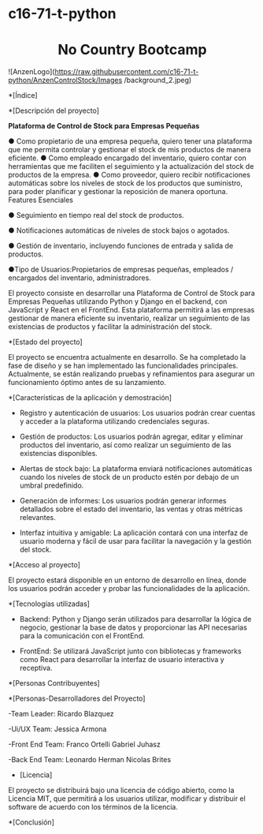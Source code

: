# c16-71-t-python

<h1 align="center"> No Country Bootcamp </h1>

<span>![</span><span>AnzenLogo</span><span>]</span><span>(</span><span>https://raw.githubusercontent.com/c16-71-t-python/AnzenControlStock/Images
/background_2.jpeg</span><span>)</span>

<p>

*[Índice]

*[Descripción del proyecto]

**Plataforma de Control de Stock para Empresas Pequeñas**

● Como propietario de una empresa pequeña, quiero tener una plataforma que me permita controlar y gestionar el stock de mis productos de manera eficiente.
● Como empleado encargado del inventario, quiero contar con herramientas que me faciliten el seguimiento y la actualización del stock de productos de la empresa.
● Como proveedor, quiero recibir notificaciones automáticas sobre los niveles de stock de los productos que suministro, para poder planificar y gestionar la reposición de manera oportuna.
Features Esenciales

● Seguimiento en tiempo real del stock de productos.

● Notificaciones automáticas de niveles de stock bajos o agotados.

● Gestión de inventario, incluyendo funciones de entrada y salida de productos.

●Tipo de Usuarios:Propietarios de empresas pequeñas, empleados / encargados del inventario, administradores.


El proyecto consiste en desarrollar una Plataforma de Control de Stock para Empresas Pequeñas utilizando Python y Django en el backend, con JavaScript y React en el FrontEnd. Esta plataforma permitirá a las empresas gestionar de manera eficiente su inventario, realizar un seguimiento de las existencias de productos y facilitar la administración del stock.


*[Estado del proyecto]

El proyecto se encuentra actualmente en desarrollo. Se ha completado la fase de diseño y se han implementado las funcionalidades principales. Actualmente, se están realizando pruebas y refinamientos para asegurar un funcionamiento óptimo antes de su lanzamiento.

*[Características de la aplicación y demostración]

- Registro y autenticación de usuarios: Los usuarios podrán crear cuentas y acceder a la plataforma utilizando credenciales seguras.

- Gestión de productos: Los usuarios podrán agregar, editar y eliminar productos del inventario, así como realizar un seguimiento de las existencias disponibles.

- Alertas de stock bajo: La plataforma enviará notificaciones automáticas cuando los niveles de stock de un producto estén por debajo de un umbral predefinido.

- Generación de informes: Los usuarios podrán generar informes detallados sobre el estado del inventario, las ventas y otras métricas relevantes.

- Interfaz intuitiva y amigable: La aplicación contará con una interfaz de usuario moderna y fácil de usar para facilitar la navegación y la gestión del stock.


*[Acceso al proyecto]

El proyecto estará disponible en un entorno de desarrollo en línea, donde los usuarios podrán acceder y probar las funcionalidades de la aplicación.

*[Tecnologías utilizadas]

- Backend: Python y Django serán utilizados para desarrollar la lógica de negocio, gestionar la base de datos y proporcionar las API necesarias para la comunicación con el FrontEnd.

- FrontEnd: Se utilizará JavaScript junto con bibliotecas y frameworks como React  para desarrollar la interfaz de usuario interactiva y receptiva.

*[Personas Contribuyentes]

*[Personas-Desarrolladores del Proyecto]

-Team Leader: 
Ricardo Blazquez

-Ui/UX Team:
Jessica Armona

-Front End Team:
Franco Ortelli
Gabriel Juhasz

-Back End Team:
Leonardo Herman
Nicolas Brites


* [Licencia]

El proyecto se distribuirá bajo una licencia de código abierto, como la Licencia MIT, que permitirá a los usuarios utilizar, modificar y distribuir el software de acuerdo con los términos de la licencia.

*[Conclusión]



</p>
